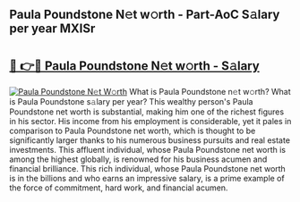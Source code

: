 ## Paula Poundstone N𝚎t w𝚘rth - Part-AoC S𝚊lary per year MXISr

# <h2><a href="http://gc0hg9.nevu.top/?p=Paula+Poundstone">🔗 👉🔴 Paula Poundstone N𝚎t w𝚘rth - S𝚊lary</a></h2>

[![Paula Poundstone N𝚎t W𝚘rth](https://i.imgur.com/Oavwk0R.jpeg)](http://gc0hg9.nevu.top/?p=Paula+Poundstone)
What is Paula Poundstone n𝚎t w𝚘rth? What is Paula Poundstone s𝚊lary per year?
This wealthy person's Paula Poundstone net worth is substantial, making him one of the richest figures in his sector. His income from his employment is considerable, yet it pales in comparison to Paula Poundstone net worth, which is thought to be significantly larger thanks to his numerous business pursuits and real estate investments. This affluent individual, whose Paula Poundstone net worth is among the highest globally, is renowned for his business acumen and financial brilliance. This rich individual, whose Paula Poundstone net worth is in the billions and who earns an impressive salary, is a prime example of the force of commitment, hard work, and financial acumen.
